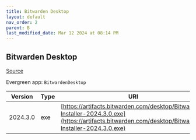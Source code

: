 ```yaml
---
title: Bitwarden Desktop
layout: default
nav_order: 2
parent: B
last_modified_date: Mar 12 2024 at 08:14 PM
---
```


## Bitwarden Desktop

[Source](https://bitwarden.com/)

Evergreen app: `BitwardenDesktop`

| Version  | Type | URI                                                                                                                                                  |
| -------- | ---- | ---------------------------------------------------------------------------------------------------------------------------------------------------- |
| 2024.3.0 | exe  | [https://artifacts.bitwarden.com/desktop/Bitwarden-Installer-2024.3.0.exe](https://artifacts.bitwarden.com/desktop/Bitwarden-Installer-2024.3.0.exe) |
